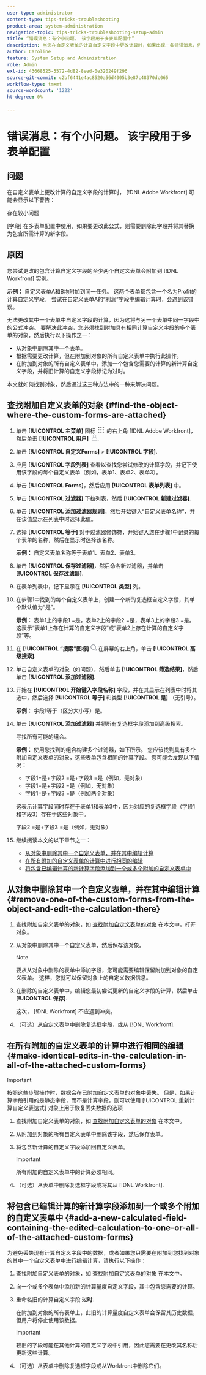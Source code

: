 ```yaml
---
user-type: administrator
content-type: tips-tricks-troubleshooting
product-area: system-administration
navigation-topic: tips-tricks-troubleshooting-setup-admin
title: “错误消息：有个小问题。 该字段用于多表单配置中”
description: 当您在自定义表单的计算自定义字段中更改计算时，如果出现一条错误消息，告知您该字段已用在多表单配置中，则需要将该字段替换为包含您要使用的计算的新字段。
author: Caroline
feature: System Setup and Administration
role: Admin
exl-id: 43668525-5572-4d82-8eed-0e320249f296
source-git-commit: c2bf6441e4ac8520a56d4005b3e87c48370dc065
workflow-type: tm+mt
source-wordcount: '1222'
ht-degree: 0%

---
```


# 错误消息：有个小问题。 该字段用于多表单配置

## 问题

在自定义表单上更改计算的自定义字段的计算时， [!DNL Adobe Workfront] 可能会显示以下警告：

存在较小问题

[字段] 在多表单配置中使用，如果要更改此公式，则需要删除此字段并将其替换为包含所需计算的新字段。

## 原因

您尝试更改的包含计算自定义字段的至少两个自定义表单会附加到 [!DNL Workfront] 实例。

**示例：** 自定义表单A和B均附加到同一任务。 这两个表单都包含一个名为Profit的计算自定义字段。 尝试在自定义表单A的“利润”字段中编辑计算时，会遇到该错误。

无法更改其中一个表单中自定义字段的计算，因为这将与另一个表单中同一字段中的公式冲突。
要解决此冲突，您必须找到附加具有相同计算自定义字段的多个表单的对象，然后执行以下操作之一：

* 从对象中删除其中一个表单。
* 根据需要更改计算，但在附加到对象的所有自定义表单中执行此操作。
* 在附加到对象的所有自定义表单中，添加一个包含您需要的计算的新计算自定义字段，并将旧计算的自定义字段标记为过时。

本文就如何找到对象，然后通过这三种方法中的一种来解决问题。

## 查找附加自定义表单的对象 {#find-the-object-where-the-custom-forms-are-attached}

1. 单击 **[!UICONTROL 主菜单]** 图标 ![](assets/main-menu-icon.png) 的右上角 [!DNL Adobe Workfront]，然后单击 **[!UICONTROL 用户]** ![](assets/users-icon-in-main-menu.png).

1. 单击 **[!UICONTROL 自定义Forms]** > **[!UICONTROL 字段]**.
1. 应用 **[!UICONTROL 字段列表]** 查看以查找您尝试修改的计算字段，并记下使用该字段的每个自定义表单（例如，表单1、表单2、表单3）。
1. 单击 **[!UICONTROL Forms]**，然后应用 **[!UICONTROL 表单列表]** 中。
1. 单击 **[!UICONTROL 过滤器]** 下拉列表，然后 **[!UICONTROL 新建过滤器]**.

1. 单击 **[!UICONTROL 添加过滤器规则]**，然后开始键入“自定义表单名称”，并在该值显示在列表中时选择此值。
1. 选择 **[!UICONTROL 等于]** 对于过滤器修饰符，开始键入您在步骤1中记录的每个表单的名称，然后在显示时选择该名称。

   **示例：** 自定义表单名称等于表单1、表单2、表单3。

1. 单击 **[!UICONTROL 保存过滤器]**，然后命名新过滤器，并单击 **[!UICONTROL 保存过滤器]**.

1. 在表单列表中，记下显示在 **[!UICONTROL 类型]** 列。
1. 在步骤1中找到的每个自定义表单上，创建一个新的复选框自定义字段，其单个默认值为“是”。

   **示例：** 表单1上的字段1 =是，表单2上的字段2 =是，表单3上的字段3 =是。 这表示“表单1上存在计算的自定义字段”或“表单2上存在计算的自定义字段”等。

1. 在 **[!UICONTROL “搜索”图标]** ![](assets/search-icon.png) 在屏幕的右上角，单击 **[!UICONTROL 高级搜索]**.
1. 单击自定义表单的对象（如问题），然后单击 **[!UICONTROL 筛选结果]**，然后单击 **[!UICONTROL 添加过滤器]**.
1. 开始在 **[!UICONTROL 开始键入字段名称]** 字段，并在其显示在列表中时将其选中，然后选择 **[!UICONTROL 等于]** 和类型 **[!UICONTROL 是]** （无引号）。

   **示例：** 字段1等于（区分大小写）是。

1. 单击 **[!UICONTROL 添加过滤器]** 并将所有复选框字段添加到高级搜索。

   寻找所有可能的组合。

   **示例：** 使用您找到的组合构建多个过滤器，如下所示。 您应该找到具有多个附加自定义表单的对象，这些表单包含相同的计算字段。 您可能会发现以下情况：

   * 字段1=是+字段2 =是+字段3 =是（例如，无对象）
   * 字段1=是+字段2 =是（例如，无对象）
   * 字段1=是+字段3 =是（例如两个对象）

   这表示计算字段同时存在于表单1和表单3中，因为对应的复选框字段（字段1和字段3）存在于这些对象中。

   字段2 =是+字段3 =是（例如，无对象）

1. 继续阅读本文的以下章节之一：

   * [从对象中删除其中一个自定义表单，并在其中编辑计算](#remove-one-of-the-custom-forms-from-the-object-and-edit-the-calculation-there)
   * [在所有附加的自定义表单的计算中进行相同的编辑](#make-identical-edits-in-the-calculation-in-all-of-the-attached-custom-forms)
   * [将包含已编辑计算的新计算字段添加到一个或多个附加的自定义表单中](#add-a-new-calculated-field-containing-the-edited-calculation-to-one-or-all-of-the-attached-custom-forms)

## 从对象中删除其中一个自定义表单，并在其中编辑计算 {#remove-one-of-the-custom-forms-from-the-object-and-edit-the-calculation-there}

1. 查找附加自定义表单的对象，如 [查找附加自定义表单的对象](#find-the-object-where-the-custom-forms-are-attached) 在本文中，打开对象。
1. 从对象中删除其中一个自定义表单，然后保存该对象。

   >[!NOTE]
   >
   >要从从对象中删除的表单中添加字段，您可能需要编辑保留附加到对象的自定义表单。 这样，您就可以保留对象上的自定义数据信息。

1. 在删除的自定义表单中，编辑您最初尝试更新的自定义字段的计算，然后单击 **[!UICONTROL 保存]**.

   这次， [!DNL Workfront] 不应遇到冲突。

1. （可选）从自定义表单中删除复选框字段，或从 [!DNL Workfront].

## 在所有附加的自定义表单的计算中进行相同的编辑 {#make-identical-edits-in-the-calculation-in-all-of-the-attached-custom-forms}

>[!IMPORTANT]
>
>按照这些步骤操作时，数据会在已附加自定义表单的对象中丢失。 但是，如果计算字段引用的是静态字段，而不是计算字段，则可以使用 [!UICONTROL 重新计算自定义表达式] 对象上用于恢复丢失数据的选项

1. 查找附加自定义表单的对象，如 [查找附加自定义表单的对象](#find-the-object-where-the-custom-forms-are-attached) 在本文中。
1. 从附加到对象的所有自定义表单中删除该字段，然后保存表单。

1. 将包含新计算的自定义字段添加回自定义表单。

   >[!IMPORTANT]
   >
   >所有附加的自定义表单中的计算必须相同。

1. （可选）从表单中删除复选框字段或将其从 [!DNL Workfront].

## 将包含已编辑计算的新计算字段添加到一个或多个附加的自定义表单中 {#add-a-new-calculated-field-containing-the-edited-calculation-to-one-or-all-of-the-attached-custom-forms}

为避免丢失现有计算自定义字段中的数据，或者如果您只需要在附加到您找到对象的其中一个自定义表单中进行编辑计算，请执行以下操作：

1. 查找附加自定义表单的对象，如 [查找附加自定义表单的对象](#find-the-object-where-the-custom-forms-are-attached) 在本文中。
1. 向一个或多个表单中添加新的计算量度自定义字段，其中包含您需要的计算。
1. 重命名旧的计算自定义字段 **过时**.

   在附加到对象的所有表单上，此旧的计算量度自定义表单会保留其历史数据，但用户将停止使用该数据。

   >[!IMPORTANT]
   >
   >较旧的字段可能在其他计算的自定义字段中引用，因此您需要在更改其名称后更新这些计算。

1. （可选）从表单中删除复选框字段或从Workfront中删除它们。

<!--
<blockquote data-mc-conditions="QuicksilverOrClassic.Draft mode">
<h2>Problem</h2>
<p>You get the following error while editing a calculated Custom Field on a custom form: </p>
<p><em>"<Name of custom field> field is used in a multi-form configuration, if you would like to change this formula you will need to remove this field and replace it with a new one containing the desired calculation."</em> </p>
<h2>Cause</h2>
<p>The error occurs because the following setup exists: currently you have at least one object in your system that has multiple custom forms attached. The calculated field you are editing exists on multiple forms attached to these objects.</p>
<p>You cannot have the same calculated field with different calculations on the same object. For this reason, the system does not allow you to make a change which will result in calculations being different.</p>
<p><a href="../../Resources/Images/Admin and setup/Tips, Tricks, and Troubleshooting/Calculated_field_error.png" class="MCXref xref" xrefformat="{para}"><img src="assets/calculated-field-error.png" alt="" width="542" height="272"></a> </p>
<p>For example, you have a task with custom forms A and B attached to it. Both forms contain the same calculated field, Field 1. You encounter this error when you try to edit the calculation for Field 1 on custom form A. </p>
<h2>Solution</h2>
<p>Remove the field from the custom form and replace it with a new one containing the desired calculation.  </p>
<p>To understand what custom forms are attached to objects, you can build a report for those objects and reference the Category Name field in the view of the report.<br>For more information about referencing custom forms in reports, see the "Referencing Custom Forms in a Report View (Column)" section in <a href="../../reports-and-dashboards/reports/creating-and-managing-reports/reference-custom-form-report.md" class="MCXref xref" xrefformat="{para}">Reference a custom form in a report</a>.</p>
<p>To understand what custom form contains a Custom Field, see the "Accessing Custom Forms and Fields" section in <a href="../../administration-and-setup/customize-workfront/create-manage-custom-forms/custom-forms-overview.md" class="MCXref xref" xrefformat="{para}">Custom forms overview</a>.</p>
<p>For more information about creating a custom form and adding or removing fields from it, see <a href="../../administration-and-setup/customize-workfront/create-manage-custom-forms/create-or-edit-a-custom-form.md" class="MCXref xref" xrefformat="{para}">Create or edit a custom form</a>.</p>
</blockquote>
-->
